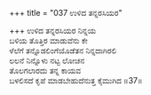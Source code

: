 +++
title = "037 ಉಳಿದ ತನ್ನರಸಿಯರ"

+++
ಉಳಿದ ತನ್ನರಸಿಯರ ನಿನ್ನಯ  
ಬಳಿಯ ತೊತ್ತಿರ ಮಾಡುವೆನು ಕೇ  
ಳೆಲೆಗೆ ತನ್ನೊಡಲಿಂಗೆಯೊಡೆತನ ನಿನ್ನದಾಗಿರಲಿ  
ಲಲನೆ ನಿನ್ನೊಳು ನಟ್ಟ ಲೋಚನ  
ತೊಲಗಲಾರದು ತನ್ನ ಕಾಯವ  
ಬಳಲಿಸದೆ ಕೃಪೆ ಮಾಡಬೇಹುದೆನುತ್ತ ಕೈಮುಗಿದ     ॥37॥